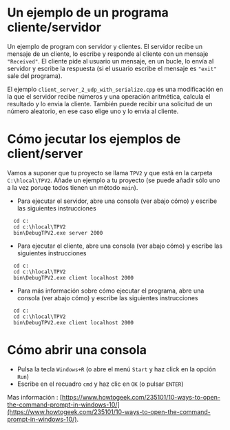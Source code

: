 # Un ejemplo de un programa cliente/servidor

Un ejemplo de program con servidor y clientes. El servidor recibe un mensaje de un cliente, lo escribe y responde al cliente con un mensaje ``"Received"``. El cliente pide al usuario un mensaje, en un bucle, lo envía al servidor y escribe la respuesta (si el usuario escribe el mensaje es ``"exit"`` sale del programa).

El ejemplo ``client_server_2_udp_with_serialize.cpp`` es una modificación en la que el servidor recibe números y una operación aritmética, calcula el resultado y lo envia la cliente. También puede recibir una solicitud de un número aleatorio, en ese caso elige uno y lo envia al cliente.

# Cómo jecutar los ejemplos de client/server

Vamos a suponer que tu proyecto se llama ``TPV2`` y que está en la carpeta ``C:\hlocal\TPV2``. Añade un ejemplo a tu proyecto (se puede añadir sólo uno a la vez poruqe todos tienen un método ``main``).

- Para ejecutar el servidor, abre una consola (ver abajo cómo) y escribe las siguientes instrucciones

```
  cd c:
  cd c:\hlocal\TPV2
  bin\DebugTPV2.exe server 2000
```

- Para ejecutar el cliente, abre una consola (ver abajo cómo) y escribe las siguientes instrucciones
  
```
  cd c:
  cd c:\hlocal\TPV2
  bin\DebugTPV2.exe client localhost 2000
```
  
- Para más información sobre cómo ejecutar el programa, abre una consola (ver abajo cómo) y escribe las siguientes instrucciones

```
  cd c:
  cd c:\hlocal\TPV2
  bin\DebugTPV2.exe client localhost 2000
```


# Cómo abrir una consola

- Pulsa la tecla ``Windows+R`` (o abre el menú ``Start`` y haz click en la opción ``Run``)
- Escribe en el recuadro ``cmd`` y haz clic en ``OK`` (o pulsar ``ENTER``)  


Mas información : [https://www.howtogeek.com/235101/10-ways-to-open-the-command-prompt-in-windows-10/](https://www.howtogeek.com/235101/10-ways-to-open-the-command-prompt-in-windows-10/).

